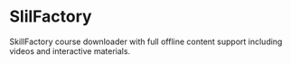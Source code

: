 # SlilFactory
SkillFactory course downloader with full offline content support including videos and interactive materials.
